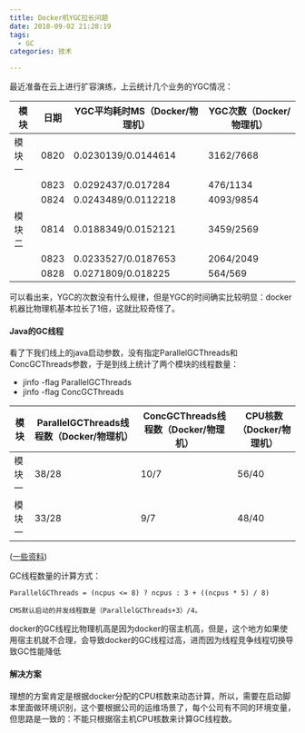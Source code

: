 ```yaml
---
title: Docker机YGC拉长问题
date: 2018-09-02 21:28:19
tags:
  - GC
categories: 技术

---
```


最近准备在云上进行扩容演练，上云统计几个业务的YGC情况：

|模块|日期|YGC平均耗时MS（Docker/物理机）|YGC次数（Docker/物理机）|
|---|---|---|---|
|模块一| 0820 |0.0230139/0.0144614|3162/7668
|| 0823 |0.0292437/0.017284|476/1134
|| 0824 |0.0243489/0.0112218|4093/9854
|模块二| 0814 |0.0188349/0.0152121|3459/2569
|| 0823 |0.0233527/0.0187653|2064/2049
|| 0828 |0.0271809/0.018225|564/569

可以看出来，YGC的次数没有什么规律，但是YGC的时间确实比较明显：docker机器比物理机基本拉长了1倍，这就比较奇怪了。

#### Java的GC线程

看了下我们线上的java启动参数，没有指定ParallelGCThreads和ConcGCThreads参数，于是到线上统计了两个模块的线程数量：

* jinfo -flag ParallelGCThreads
* jinfo -flag ConcGCThreads

|模块| ParallelGCThreads线程数（Docker/物理机）| ConcGCThreads线程数（Docker/物理机）| CPU核数（Docker/物理机）
|---|---|---|---|
|模块一| 38/28 |10/7|56/40
|模块一| 33/28|9/7|48/40

([一些资料](https://www.ibm.com/developerworks/cn/java/j-lo-JVMGarbageCollection/index.html))


GC线程数量的计算方式：

```
ParallelGCThreads = (ncpus <= 8) ? ncpus : 3 + ((ncpus * 5) / 8)

CMS默认启动的并发线程数是（ParallelGCThreads+3）/4。
```
docker的GC线程比物理机高是因为docker的宿主机高，但是，这个地方如果使用宿主机就不合理，会导致docker的GC线程过高，进而因为线程竞争线程切换导致GC性能降低

#### 解决方案

理想的方案肯定是根据docker分配的CPU核数来动态计算，所以，需要在启动脚本里面做环境识别，这个要根据公司的运维场景了，每个公司有不同的环境变量，但思路是一致的：不能只根据宿主机CPU核数来计算GC线程数。